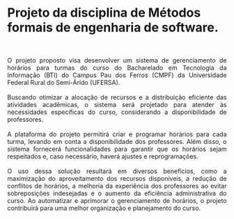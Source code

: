 # Projeto da disciplina de Métodos formais de engenharia de software.

<br><p align="justify">O projeto proposto visa desenvolver um sistema de gerenciamento de
horários para turmas do curso do Bacharelado em Tecnologia da Informação (BTI)
do Campus Pau dos Ferros (CMPF) da Universidade Federal Rural do Semi-Árido
(UFERSA).</br>
<br>Buscando otimizar a alocação de recursos e a distribuição eficiente das
atividades acadêmicas, o sistema será projetado para atender às necessidades
específicas do curso, considerando a disponibilidade de professores.</br>
<br>A plataforma do projeto permitirá criar e programar horários para cada turma,
levando em conta a disponibilidade dos professores. Além disso, o sistema
fornecerá funcionalidades para garantir que os horários sejam respeitados e, caso
necessário, haverá ajustes e reprogramações.</br>
<br>O uso dessa solução resultará em diversos benefícios, como a maximização
do aproveitamento dos recursos disponíveis, a redução de conflitos de horários, a
melhoria da experiência dos professores ao evitar sobreposições indesejadas e o
aumento da eficiência administrativa do curso. Ao automatizar e aprimorar o
gerenciamento de horários, o projeto contribuirá para uma melhor organização e
planejamento do curso.</p></br>